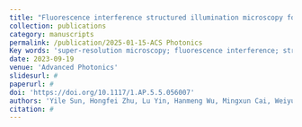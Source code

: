 ```yaml
---
title: "Fluorescence interference structured illumination microscopy for 3D morphology imaging with high axial resolution"
collection: publications
category: manuscripts
permalink: /publication/2025-01-15-ACS Photonics
Key words: 'super-resolution microscopy; fluorescence interference; structured illumination microscopy'
date: 2023-09-19
venue: 'Advanced Photonics'
slidesurl: #
paperurl: #
doi: 'https://doi.org/10.1117/1.AP.5.5.056007'
authors: 'Yile Sun, Hongfei Zhu, Lu Yin, Hanmeng Wu, Mingxun Cai, Weiyun Sun, Xinxun Yang, Jiaxiao Han, Wenjie Liu, Yubing Han, Xiang Hao, Cuifang Kuang, Xu Liu'
citation: #
---
```


